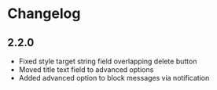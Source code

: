 # Changelog

## 2.2.0

- Fixed style target string field overlapping delete button
- Moved title text field to advanced options
- Added advanced option to block messages via notification
